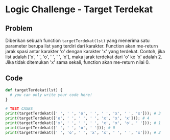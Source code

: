 # Logic Challenge - Target Terdekat
## Problem
Diberikan sebuah function `targetTerdekat(lst)` yang menerima satu parameter berupa list yang terdiri dari karakter. Function akan me-return jarak spasi antar karakter 'o' dengan karakter 'x' yang terdekat. Contoh, jika list adalah ['x', ' ', 'o', ' ', ' ', 'x'], maka jarak terdekat dari 'o' ke 'x' adalah 2. Jika tidak ditemukan 'x' sama sekali, function akan me-return nilai 0.

## Code
```python
def targetTerdekat(lst) {
  # you can only write your code here!
}

# TEST CASES
print(targetTerdekat([' ', ' ', 'o', ' ', ' ', 'x', ' ', 'x'])); # 3
print(targetTerdekat(['o', ' ', ' ', ' ', 'x', 'x', 'x'])); # 4
print(targetTerdekat(['x', ' ', ' ', ' ', 'x', 'x', 'o', ' '])); # 1
print(targetTerdekat([' ', ' ', 'o', ' '])); # 0
print(targetTerdekat([' ', 'o', ' ', 'x', 'x', ' ', ' ', 'x'])); # 2